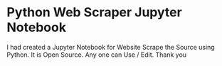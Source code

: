 # Python Web Scraper Jupyter Notebook

I had created a Jupyter Notebook for Website Scrape the Source using Python. It is Open Source. Any one can Use / Edit. Thank you
